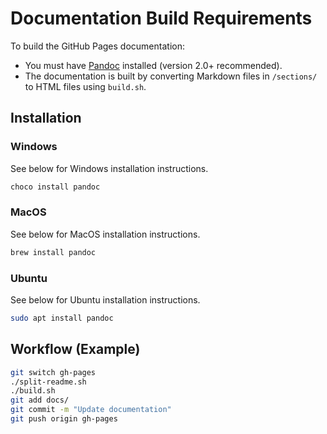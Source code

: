# Documentation Build Requirements

To build the GitHub Pages documentation:

- You must have [Pandoc](https://pandoc.org/) installed (version 2.0+ recommended).
- The documentation is built by converting Markdown files in `/sections/` to HTML files using `build.sh`.

## Installation

### Windows
See below for Windows installation instructions.

```bash
choco install pandoc
```

### MacOS
See below for MacOS installation instructions.

```bash
brew install pandoc
```

### Ubuntu
See below for Ubuntu installation instructions.

```bash
sudo apt install pandoc
```

## Workflow (Example)

```bash
git switch gh-pages
./split-readme.sh
./build.sh
git add docs/
git commit -m "Update documentation"
git push origin gh-pages
```
